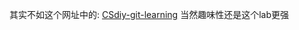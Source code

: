 其实不如这个网址中的:
[CSdiy-git-learning](https://csdiy.wiki/en/%E5%BF%85%E5%AD%A6%E5%B7%A5%E5%85%B7/Git/)
当然趣味性还是这个lab更强